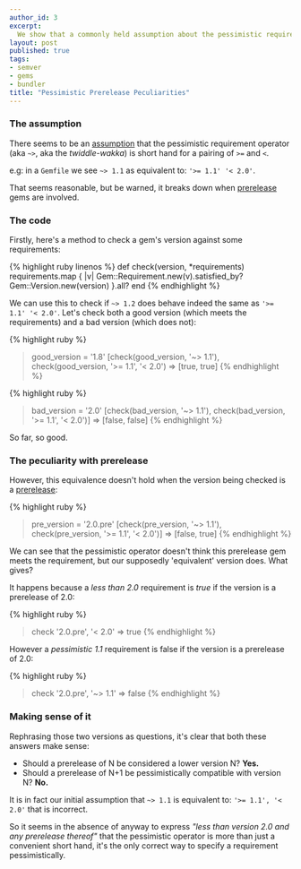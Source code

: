 ```yaml
---
author_id: 3
excerpt:
  We show that a commonly held assumption about the pessimistic requirement operator isn't necessarily always true, specifically when dealing with prerelease gem versions
layout: post
published: true
tags:
- semver
- gems
- bundler
title: "Pessimistic Prerelease Peculiarities"
---
```



### The assumption

There seems to be an [assumption][] that the pessimistic requirement operator (aka `~>`, aka the *twiddle-wakka*) is short hand for a pairing of `>=` and `<`.

e.g: in a `Gemfile` we see `~> 1.1` as equivalent to: `'>= 1.1' '< 2.0'`.

That seems reasonable, but be warned, it breaks down when [prerelease][] gems are involved.


### The code

Firstly, here's a method to check a gem's version against some requirements:

{% highlight ruby linenos %}
def check(version, *requirements)
  requirements.map { |v| Gem::Requirement.new(v).satisfied_by? Gem::Version.new(version) }.all?
end
{% endhighlight %}

We can use this to check if `~> 1.2` does behave indeed the same as `'>= 1.1' '< 2.0'`. Let's check both a good version (which meets the requirements) and a bad version (which does not):

{% highlight ruby %}
> good_version = '1.8'
> [check(good_version, '~> 1.1'), check(good_version, '>= 1.1', '< 2.0')
 => [true, true]
{% endhighlight %}

{% highlight ruby %}
> bad_version = '2.0'
> [check(bad_version, '~> 1.1'), check(bad_version, '>= 1.1', '< 2.0')]
 => [false, false]
{% endhighlight %}

So far, so good.


### The peculiarity with prerelease

However, this equivalence doesn't hold when the version being checked is a [prerelease][]:

{% highlight ruby %}
> pre_version = '2.0.pre'
> [check(pre_version, '~> 1.1'), check(pre_version, '>= 1.1', '< 2.0')]
 => [false, true]
{% endhighlight %}

We can see that the pessimistic operator doesn't think this prerelease gem meets the requirement, but our supposedly 'equivalent' version does. What gives?


It happens because a *less than 2.0* requirement is *true* if the version is a prerelease of 2.0:

{% highlight ruby %}
> check '2.0.pre', '< 2.0'
 => true
{% endhighlight %}

However a *pessimistic 1.1* requirement is false if the version is a prerelease of 2.0:

{% highlight ruby %}
> check '2.0.pre', '~> 1.1'
 => false
{% endhighlight %}

### Making sense of it

Rephrasing those two versions as questions, it's clear that both these answers make sense:

* Should a prerelease of N be considered a lower version N? **Yes.**
* Should a prerelease of N+1 be pessimistically compatible with version N? **No.**

It is in fact our initial assumption that `~> 1.1` is equivalent to: `'>= 1.1', '< 2.0'` that is incorrect.

So it seems in the absence of anyway to express *"less than version 2.0 and any prerelease thereof"* that the pessimistic operator is more than just a convenient short hand, it's the only correct way to specify a requirement pessimistically.


[assumption]: https://robots.thoughtbot.com/rubys-pessimistic-operator
[prerelease]: http://guides.rubygems.org/patterns/#prerelease-gems
